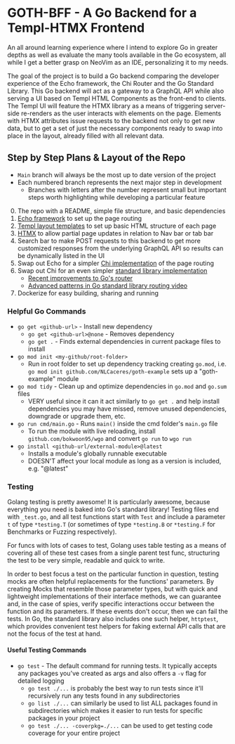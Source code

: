 # GOTH-BFF - A Go Backend for a Templ-HTMX Frontend

An all around learning experience where I intend to explore Go in greater depths
as well as evaluate the many tools available in the Go ecosystem, all while I get
a better grasp on NeoVim as an IDE, personalizing it to my needs.

The goal of the project is to build a Go backend comparing the developer experience
of the Echo framework, the Chi Router and the Go Standard Library. This Go backend
will act as a gateway to a GraphQL API while also serving a UI based on Templ HTML
Components as the front-end to clients. The Templ UI will feature the HTMX library
as a means of triggering server-side re-renders as the user interacts with elements
on the page. Elements with HTMX attributes issue requests to the backend not only
to get new data, but to get a set of just the necessary components ready to swap
into place in the layout, already filled with all relevant data.

## Step by Step Plans & Layout of the Repo

- `Main` branch will always be the most up to date version of the project
- Each numbered branch represents the next major step in development
  - Branches with letters after the number represent small but important steps
  worth highlighting while developing a particular feature

0. The repo with a README, simple file structure, and basic dependencies
1. [Echo framework](https://github.com/labstack/echo) to set up the page routing
2. [Templ layout templates](https://github.com/a-h/templ) to set up basic HTML
structure of each page
3. [HTMX](https://htmx.org/docs/#introduction) to allow partial page updates in
relation to Nav bar or tab bar
4. Search bar to make POST requests to this backend to get more customized responses
from the underlying GraphQL API so results can be dynamically listed in the UI
5. Swap out Echo for a simpler [Chi implementation](https://github.com/go-chi/chi)
of the page routing
6. Swap out Chi for an even simpler [standard library implementation](https://pkg.go.dev/net/http#ServeMux)
   - [Recent improvements to Go's router](https://go.dev/blog/routing-enhancements)
   - [Advanced patterns in Go standard library routing video](https://www.youtube.com/watch?v=H7tbjKFSg58)
7. Dockerize for easy building, sharing and running

### Helpful Go Commands

- `go get <github-url>` - Install new dependency
  - `go get <github-url>@none` - Removes dependency
  - `go get .` - Finds external dependencies in current package files to install
- `go mod init <my-github/root-folder>`
  - Run in root folder to set up dependency tracking creating `go.mod`, i.e.
  `go mod init github.com/NLCaceres/goth-example` sets up a "goth-example" module
- `go mod tidy` - Clean up and optimize dependencies in `go.mod` and `go.sum` files
  - VERY useful since it can it act similarly to `go get .` and help install dependencies
  you may have missed, remove unused dependencies, downgrade or upgrade them, etc.
- `go run cmd/main.go` - Runs `main()` inside the cmd folder's `main.go` file
  - To run the module with live reloading, install `github.com/bokwoon95/wgo`
  and convert `go run` to `wgo run`
- `go install <github-url/external-module>@latest`
  - Installs a module's globally runnable executable
  - DOESN'T affect your local module as long as a version is included, e.g. "@latest"

### Testing

Golang testing is pretty awesome! It is particularly awesome, because everything
you need is baked into Go's standard library! Testing files end with `_test.go`,
and all test functions start with `Test` and include a parameter `t` of type `*testing.T`
(or sometimes of type `*testing.B` or `*testing.F` for Benchmarks or Fuzzing respectively).

For funcs with lots of cases to test, Golang uses table testing as a means of covering
all of these test cases from a single parent test func, structuring the test to be
very simple, readable and quick to write.

In order to best focus a test on the particular function in question, testing mocks
are often helpful replacements for the functions' parameters. By creating Mocks that
resemble those parameter types, but with quick and lightweight implementations of
their interface methods, we can guarantee and, in the case of spies, verify specific
interactions occur between the function and its parameters. If these events don't
occur, then we can fail the tests. In Go, the standard library also includes one
such helper, `httptest`, which provides convenient test helpers for faking external
API calls that are not the focus of the test at hand.

#### Useful Testing Commands

- `go test` - The default command for running tests. It typically accepts any
packages you've created as args and also offers a `-v` flag for detailed logging
  - `go test ./...` is probably the best way to run tests since it'll recursively
 run any tests found in any subdirectories
  - `go list ./...` can similarly be used to list ALL packages found in subdirectories
 which makes it easier to run tests for specific packages in your project
  - `go test ./... -coverpkg=./...` can be used to get testing code coverage for
  your entire project
